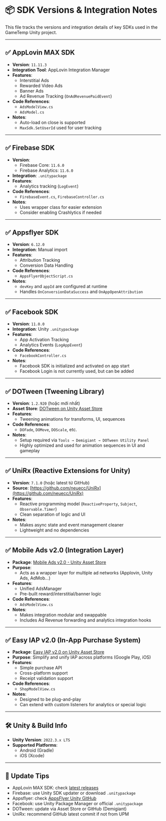 # 📦 SDK Versions & Integration Notes

This file tracks the versions and integration details of key SDKs used in the GameTemp Unity project.

---

## ✅ AppLovin MAX SDK

- **Version**: `11.11.3`
- **Integration Tool**: AppLovin Integration Manager
- **Features**:
  - Interstitial Ads
  - Rewarded Video Ads
  - Banner Ads
  - Ad Revenue Tracking (`OnAdRevenuePaidEvent`)
- **Code References**:
  - `AdsModelView.cs`
  - `AdsModel.cs`
- **Notes**:
  - Auto-load on close is supported
  - `MaxSdk.SetUserId` used for user tracking

---

## ✅ Firebase SDK

- **Version**:
  - Firebase Core: `11.6.0`
  - Firebase Analytics: `11.6.0`
- **Integration**: `.unitypackage`
- **Features**:
  - Analytics tracking (`LogEvent`)
- **Code References**:
  - `FirebaseEvent.cs`, `FirebaseController.cs`
- **Notes**:
  - Uses wrapper class for easier extension
  - Consider enabling Crashlytics if needed

---

## ✅ Appsflyer SDK

- **Version**: `6.12.0`
- **Integration**: Manual import
- **Features**:
  - Attribution Tracking
  - Conversion Data Handling
- **Code References**:
  - `AppsFlyerObjectScript.cs`
- **Notes**:
  - `devKey` and `appId` are configured at runtime
  - Handles `OnConversionDataSuccess` and `OnAppOpenAttribution`

---

## ✅ Facebook SDK

- **Version**: `11.0.0`
- **Integration**: Unity `.unitypackage`
- **Features**:
  - App Activation Tracking
  - Analytics Events (`LogAppEvent`)
- **Code References**:
  - `FacebookController.cs`
- **Notes**:
  - Facebook SDK is initialized and activated on app start
  - Facebook Login is not currently used, but can be added

---

## ✅ DOTween (Tweening Library)

- **Version**: `1.2.920` (hoặc mới nhất)
- **Asset Store**: [DOTween on Unity Asset Store](https://assetstore.unity.com/publishers/19336)
- **Features**:
  - Tweening animations for transforms, UI, sequences
- **Code References**:
  - `DOFade`, `DOMove`, `DOScale`, etc.
- **Notes**:
  - Setup required via `Tools → Demigiant → DOTween Utility Panel`
  - Highly optimized and used for animation sequences in UI and gameplay

---

## ✅ UniRx (Reactive Extensions for Unity)

- **Version**: `7.1.0` (hoặc latest từ GitHub)
- **Source**: [https://github.com/neuecc/UniRx](https://github.com/neuecc/UniRx)
- **Features**:
  - Reactive programming model (`ReactiveProperty`, `Subject`, `Observable.Timer`)
  - Clean separation of logic and UI
- **Notes**:
  - Makes async state and event management cleaner
  - Lightweight and no dependencies

---

## ✅ Mobile Ads v2.0 (Integration Layer)

- **Package**: [Mobile Ads v2.0 - Unity Asset Store](https://assetstore.unity.com/packages/tools/integration/mobile-ads-v2-0-266331)
- **Purpose**:
  - Acts as a wrapper layer for multiple ad networks (Applovin, Unity Ads, AdMob...)
- **Features**:
  - Unified AdsManager
  - Pre-built reward/interstitial/banner logic
- **Code References**:
  - `AdsModelView.cs`
- **Notes**:
  - Makes integration modular and swappable
  - Includes Ad Revenue forwarding and analytics integration hooks

---

## ✅ Easy IAP v2.0 (In-App Purchase System)

- **Package**: [Easy IAP v2.0 on Unity Asset Store](https://assetstore.unity.com/packages/tools/integration/easy-iap-in-app-purchase-v2-0-264594)
- **Purpose**: Simplify and unify IAP across platforms (Google Play, iOS)
- **Features**:
  - Simple purchase API
  - Cross-platform support
  - Receipt validation support
- **Code References**:
  - `ShopModelView.cs`
- **Notes**:
  - Designed to be plug-and-play
  - Can extend with custom listeners for analytics or special logic

---

## 🛠 Unity & Build Info

- **Unity Version**: `2022.3.x LTS`
- **Supported Platforms**:
  - Android (Gradle)
  - iOS (Xcode)

---

## 📌 Update Tips

- AppLovin MAX SDK: check [latest releases](https://dash.applovin.com/documentation/mediation/unity/getting-started/integration#step-1)
- Firebase: use Unity SDK updater or download `.unitypackage`
- Appsflyer: check [AppsFlyer Unity GitHub](https://github.com/AppsFlyerSDK/AppsFlyerUnityPlugin)
- Facebook: use Unity Package Manager or official `.unitypackage`
- DOTween: update via Asset Store or GitHub (Demigiant)
- UniRx: recommend GitHub latest commit if not from UPM


